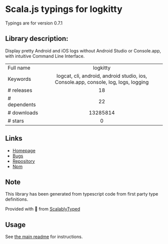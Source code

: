 
# Scala.js typings for logkitty

Typings are for version 0.7.1

## Library description:
Display pretty Android and iOS logs without Android Studio or Console.app, with intuitive Command Line Interface.

|                    |                 |
| ------------------ | :-------------: |
| Full name          | logkitty |
| Keywords           | logcat, cli, android, android studio, ios, Console.app, console, log, logs, logging |
| # releases         | 18 |
| # dependents       | 22 |
| # downloads        | 13285814 |
| # stars            | 0 |

## Links
- [Homepage](https://github.com/zamotany/logkitty)
- [Bugs](https://github.com/zamotany/logkitty/issues)
- [Repository](https://github.com/zamotany/logkitty)
- [Npm](https://www.npmjs.com/package/logkitty)
    


## Note
This library has been generated from typescript code from first party type definitions.

Provided with :purple_heart: from [ScalablyTyped](https://github.com/oyvindberg/ScalablyTyped)

## Usage
See [the main readme](../../readme.md) for instructions.


